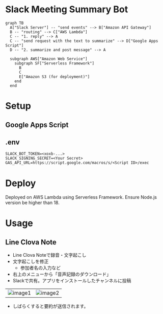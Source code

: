 # Slack Meeting Summary Bot

```mermaid
graph TB
  A["Slack Server"] -- "send events" --> B["Amazon API Gateway"]
  B -- "routing" --> C["AWS Lambda"]
  C -- "1. reply" --> A
  C -- "send request with the text to summarize" --> D["Google Apps Script"]
  D -- "2. summarize and post message" --> A

  subgraph AWS["Amazon Web Service"]
    subgraph SF["Serverless Framework"]
      B
      C
      E["Amazon S3 (for deployment)"]
    end
  end
```

# Setup
## Google Apps Script

## .env
```.env
SLACK_BOT_TOKEN=<xoxb-...>
SLACK_SIGNING_SECRET=<Your Secret>
GAS_API_URL=https://script.google.com/macros/s/<Script ID>/exec
```

# Deploy
Deployed on AWS Lambda using Serverless Framework.
Ensure Node.js version be higher than 18.

# Usage
## Line Clova Note
- Line Clova Noteで録音・文字起こし
- 文字起こしを修正
  - 参加者名の入力など
- 右上のメニューから「音声記録のダウンロード」
- Slackで共有。アプリをインストールしたチャンネルに投稿

|  |  |
|:-:|:-:|
|![image1](https://github.com/HosakaKeigo/slack_summarize/assets/74914629/4002ebed-5f31-4823-b312-63ddf2c42c5f)|![image2](https://github.com/HosakaKeigo/slack_summarize/assets/74914629/801365d1-f0d6-4123-bb80-269b300017b5)|


- しばらくすると要約が送信されます。
